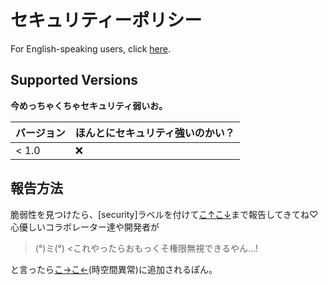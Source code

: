 # セキュリティーポリシー

For English-speaking users, click [here](SECURITY-en.md).

## Supported Versions

**今めっちゃくちゃセキュリティ弱いお。**

| バージョン | ほんとにセキュリティ強いのかい？          |
| ------- | ------------------ |
| < 1.0   | :x:                |

## 報告方法

脆弱性を見つけたら、[security]ラベルを付けて[こ↑こ↓](https://github.com/peyang-Celeron/PeyangSuperbAntiCheat/issues)まで報告してきてね♡
心優しいコラボレーター達や開発者が
> (°)ミ(°) \<これやったらおもっくそ権限無視できるやん...!  
  
と言ったら[こ→こ←](Vulnerabilities.md)(時空間異常)に追加されるぽん。
